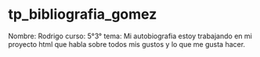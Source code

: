 # tp_bibliografia_gomez
Nombre: Rodrigo  curso: 5°3°  tema: Mi autobiografia
estoy trabajando en mi proyecto html que habla sobre todos mis gustos y lo que me gusta hacer.

